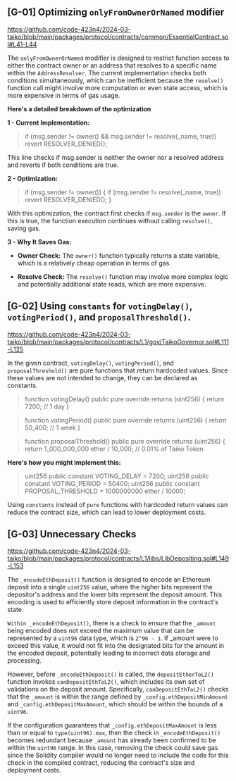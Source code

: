 ## [G-01] Optimizing `onlyFromOwnerOrNamed` modifier

https://github.com/code-423n4/2024-03-taiko/blob/main/packages/protocol/contracts/common/EssentialContract.sol#L41-L44

The `onlyFromOwnerOrNamed` modifier is designed to restrict function access to either the contract owner or an address that resolves to a specific name within the `AddressResolver`. The current implementation checks both conditions simultaneously, which can be inefficient because the `resolve()` function call might involve more computation or even state access, which is more expensive in terms of gas usage.

**Here's a detailed breakdown of the optimization**

**1 - Current Implementation:**

> if (msg.sender != owner() && msg.sender != resolve(_name, true)) revert RESOLVER_DENIED();

This line checks if msg.sender is neither the owner nor a resolved address and reverts if both conditions are true.

**2 - Optimization:**

> if (msg.sender != owner()) {
    if (msg.sender != resolve(_name, true)) revert RESOLVER_DENIED();
}

With this optimization, the contract first checks if `msg.sender` is the `owner`. If this is true, the function execution continues without calling `resolve()`, saving gas.

**3 - Why It Saves Gas:**

- **Owner Check:** The `owner()` function typically returns a state variable, which is a relatively cheap operation in terms of gas.

- **Resolve Check:** The `resolve()` function may involve more complex logic and potentially additional state reads, which are more expensive.

## [G-02] Using `constants` for `votingDelay()`, `votingPeriod()`, and `proposalThreshold()`.

https://github.com/code-423n4/2024-03-taiko/blob/main/packages/protocol/contracts/L1/gov/TaikoGovernor.sol#L111-L125

In the given contract, `votingDelay()`, `votingPeriod()`, and `proposalThreshold()` are pure functions that return hardcoded values. Since these values are not intended to change, they can be declared as constants.

   > function votingDelay() public pure override returns (uint256) {
        return 7200; // 1 day
    }

    
   > function votingPeriod() public pure override returns (uint256) {
        return 50_400; // 1 week
    }

    
   > function proposalThreshold() public pure override returns (uint256) {
        return 1_000_000_000 ether / 10_000; // 0.01% of Taiko Token

**Here's how you might implement this:**

> uint256 public constant VOTING_DELAY = 7200;
> uint256 public constant VOTING_PERIOD = 50400;
> uint256 public constant PROPOSAL_THRESHOLD = 1000000000 ether / 10000;

Using `constants` instead of `pure` functions with hardcoded return values can reduce the contract size, which can lead to lower deployment costs.

## [G-03] Unnecessary Checks

https://github.com/code-423n4/2024-03-taiko/blob/main/packages/protocol/contracts/L1/libs/LibDepositing.sol#L149-L153

The `_encodeEthDeposit()` function is designed to encode an Ethereum deposit into a single `uint256` value, where the higher bits represent the depositor's address and the lower bits represent the deposit amount. This encoding is used to efficiently store deposit information in the contract's state.

`Within _encodeEthDeposit()`, there is a check to ensure that the `_amount` being encoded does not exceed the maximum value that can be represented by a `uint96` data type, which is `2^96 - 1`. If _amount were to exceed this value, it would not fit into the designated bits for the amount in the encoded deposit, potentially leading to incorrect data storage and processing.

However, before `_encodeEthDeposit()` is called, the `depositEtherToL2()` function invokes `canDepositEthToL2()`, which includes its own set of validations on the deposit amount. Specifically, `canDepositEthToL2()` checks that the `_amount` is within the range defined by `_config.ethDepositMinAmount` and `_config.ethDepositMaxAmount`, which should be within the bounds of a `uint96`.

If the configuration guarantees that `_config.ethDepositMaxAmount` is less than or equal to `type(uint96).max`, then the check in `_encodeEthDeposit()` becomes redundant because `_amount` has already been confirmed to be within the `uint96` range. In this case, removing the check could save gas since the Solidity compiler would no longer need to include the code for this check in the compiled contract, reducing the contract's size and deployment costs.








 












